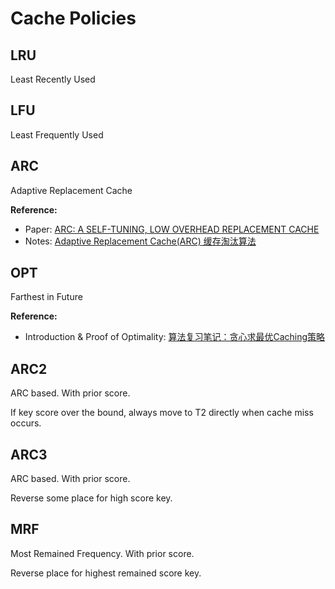 # Cache Policies

## LRU
Least Recently Used

## LFU
Least Frequently Used

## ARC
Adaptive Replacement Cache

**Reference:** 
- Paper: [ARC: A SELF-TUNING, LOW OVERHEAD REPLACEMENT CACHE](https://www.usenix.org/conference/fast-03/arc-self-tuning-low-overhead-replacement-cache)
- Notes: [Adaptive Replacement Cache(ARC) 缓存淘汰算法](https://zhuanlan.zhihu.com/p/522306900)

## OPT

Farthest in Future

**Reference:**
- Introduction & Proof of Optimality: [算法复习笔记：贪心求最优Caching策略](https://blog.macromogic.xyz/2020/06/15/ff-cache/)

## ARC2
ARC based. With prior score.

If key score over the bound, always move to T2 directly when cache miss occurs.

## ARC3
ARC based. With prior score.

Reverse some place for high score key.

## MRF
Most Remained Frequency. With prior score.

Reverse place for highest remained score key.



